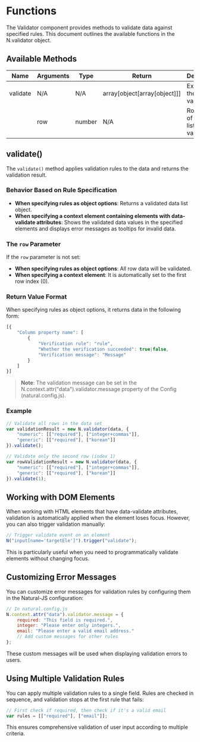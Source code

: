 # Functions

The Validator component provides methods to validate data against specified rules. This document outlines the available functions in the N.validator object.

## Available Methods

| Name | Arguments | Type | Return | Description |
|------|-----------|------|--------|-------------|
| validate | N/A | N/A | array[object[array[object]]] | Executes the validation. |
| | row | number | N/A | Row index of the data list to be validated. |

## validate()

The `validate()` method applies validation rules to the data and returns the validation result.

### Behavior Based on Rule Specification

- **When specifying rules as object options**: Returns a validated data list object.
- **When specifying a context element containing elements with data-validate attributes**: Shows the validated data values in the specified elements and displays error messages as tooltips for invalid data.

### The `row` Parameter

If the `row` parameter is not set:
- **When specifying rules as object options**: All row data will be validated.
- **When specifying a context element**: It is automatically set to the first row index (0).

### Return Value Format

When specifying rules as object options, it returns data in the following form:

```javascript
[{
    "Column property name": [
        {
            "Verification rule": "rule",
            "Whether the verification succeeded": true|false,
            "Verification message": "Message"
        }
    ]
}]
```

> **Note**: The validation message can be set in the N.context.attr("data").validator.message property of the Config (natural.config.js).

### Example

```javascript
// Validate all rows in the data set
var validationResult = new N.validator(data, {
    "numeric": [["required"], ["integer+commas"]],
    "generic": [["required"], ["korean"]]
}).validate();

// Validate only the second row (index 1)
var rowValidationResult = new N.validator(data, {
    "numeric": [["required"], ["integer+commas"]],
    "generic": [["required"], ["korean"]]
}).validate(1);
```

## Working with DOM Elements

When working with HTML elements that have data-validate attributes, validation is automatically applied when the element loses focus. However, you can also trigger validation manually:

```javascript
// Trigger validate event on an element
N("input[name='targetEle']").trigger("validate");
```

This is particularly useful when you need to programmatically validate elements without changing focus.

## Customizing Error Messages

You can customize error messages for validation rules by configuring them in the Natural-JS configuration:

```javascript
// In natural.config.js
N.context.attr("data").validator.message = {
    required: "This field is required.",
    integer: "Please enter only integers.",
    email: "Please enter a valid email address."
    // Add custom messages for other rules
};
```

These custom messages will be used when displaying validation errors to users.

## Using Multiple Validation Rules

You can apply multiple validation rules to a single field. Rules are checked in sequence, and validation stops at the first rule that fails:

```javascript
// First check if required, then check if it's a valid email
var rules = [["required"], ["email"]];
```

This ensures comprehensive validation of user input according to multiple criteria.
